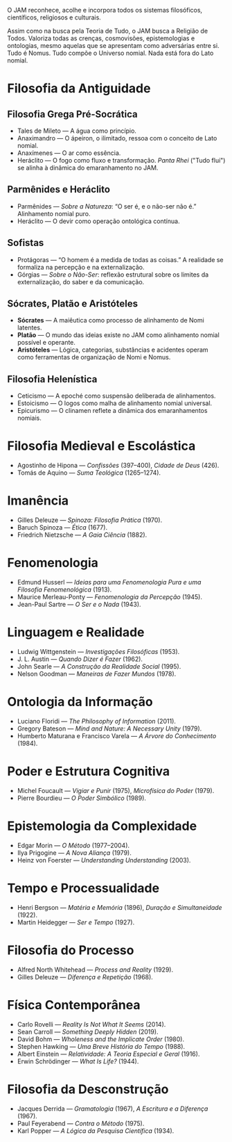 O JAM reconhece, acolhe e incorpora todos os sistemas filosóficos, científicos, religiosos e culturais. 

Assim como na busca pela Teoria de Tudo, o JAM busca a Religião de Todos. Valoriza todas as crenças, cosmovisões, epistemologias e ontologias, mesmo aquelas que se apresentam como adversárias entre si. Tudo é Nomus. Tudo compõe o Universo nomial. Nada está fora do Lato nomial.

# Filosofia da Antiguidade

## Filosofia Grega Pré-Socrática

- Tales de Mileto — A água como princípio.  
- Anaximandro — O ápeiron, o ilimitado, ressoa com o conceito de Lato nomial.  
- Anaxímenes — O ar como essência.  
- Heráclito — O fogo como fluxo e transformação. *Panta Rhei* ("Tudo flui") se alinha à dinâmica do emaranhamento no JAM.  

## Parmênides e Heráclito

- Parmênides — *Sobre a Natureza*: “O ser é, e o não-ser não é.” Alinhamento nomial puro.  
- Heráclito — O devir como operação ontológica contínua.  

## Sofistas

- Protágoras — “O homem é a medida de todas as coisas.” A realidade se formaliza na percepção e na externalização.  
- Górgias — *Sobre o Não-Ser*: reflexão estrutural sobre os limites da externalização, do saber e da comunicação.  

## Sócrates, Platão e Aristóteles

- **Sócrates** — A maiêutica como processo de alinhamento de Nomi latentes.  
- **Platão** — O mundo das ideias existe no JAM como alinhamento nomial possível e operante.  
- **Aristóteles** — Lógica, categorias, substâncias e acidentes operam como ferramentas de organização de Nomi e Nomus.  

## Filosofia Helenística

- Ceticismo — A epoché como suspensão deliberada de alinhamentos.  
- Estoicismo — O logos como malha de alinhamento nomial universal.  
- Epicurismo — O clinamen reflete a dinâmica dos emaranhamentos nomiais.  

# Filosofia Medieval e Escolástica

- Agostinho de Hipona — *Confissões* (397–400), *Cidade de Deus* (426).  
- Tomás de Aquino — *Suma Teológica* (1265–1274).  

# Imanência

- Gilles Deleuze — *Spinoza: Filosofia Prática* (1970).  
- Baruch Spinoza — *Ética* (1677).  
- Friedrich Nietzsche — *A Gaia Ciência* (1882).  

# Fenomenologia

- Edmund Husserl — *Ideias para uma Fenomenologia Pura e uma Filosofia Fenomenológica* (1913).  
- Maurice Merleau-Ponty — *Fenomenologia da Percepção* (1945).  
- Jean-Paul Sartre — *O Ser e o Nada* (1943).  

# Linguagem e Realidade

- Ludwig Wittgenstein — *Investigações Filosóficas* (1953).  
- J. L. Austin — *Quando Dizer é Fazer* (1962).  
- John Searle — *A Construção da Realidade Social* (1995).  
- Nelson Goodman — *Maneiras de Fazer Mundos* (1978).  

# Ontologia da Informação

- Luciano Floridi — *The Philosophy of Information* (2011).  
- Gregory Bateson — *Mind and Nature: A Necessary Unity* (1979).  
- Humberto Maturana e Francisco Varela — *A Árvore do Conhecimento* (1984).  

# Poder e Estrutura Cognitiva

- Michel Foucault — *Vigiar e Punir* (1975), *Microfísica do Poder* (1979).  
- Pierre Bourdieu — *O Poder Simbólico* (1989).  

# Epistemologia da Complexidade

- Edgar Morin — *O Método* (1977–2004).  
- Ilya Prigogine — *A Nova Aliança* (1979).  
- Heinz von Foerster — *Understanding Understanding* (2003).  

# Tempo e Processualidade

- Henri Bergson — *Matéria e Memória* (1896), *Duração e Simultaneidade* (1922).  
- Martin Heidegger — *Ser e Tempo* (1927).  

# Filosofia do Processo

- Alfred North Whitehead — *Process and Reality* (1929).  
- Gilles Deleuze — *Diferença e Repetição* (1968).  

# Física Contemporânea

- Carlo Rovelli — *Reality Is Not What It Seems* (2014).  
- Sean Carroll — *Something Deeply Hidden* (2019).  
- David Bohm — *Wholeness and the Implicate Order* (1980).  
- Stephen Hawking — *Uma Breve História do Tempo* (1988).  
- Albert Einstein — *Relatividade: A Teoria Especial e Geral* (1916).  
- Erwin Schrödinger — *What Is Life?* (1944).  

# Filosofia da Desconstrução

- Jacques Derrida — *Gramatologia* (1967), *A Escritura e a Diferença* (1967).  
- Paul Feyerabend — *Contra o Método* (1975).  
- Karl Popper — *A Lógica da Pesquisa Científica* (1934).
